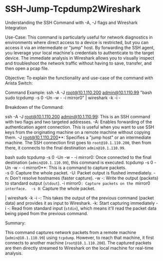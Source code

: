 # SSH-Jump-Tcpdump2Wireshark
Understanding the SSH Command with -A, -J flags and Wireshark Integration 
 
   
Use-Case: 
This command is particularly useful for network diagnostics in environments where direct access to a device is restricted, but you can access it via an intermediate or "jump" host. By forwarding the SSH agent, you leverage your local machine's credentials to authenticate to the target device. The immediate analysis in Wireshark allows you to visually inspect and troubleshoot the network traffic without having to save, transfer, and then open a pcap file. 
 
Objective: To explain the functionality and use-case of the command with Arista Switch: 
 
Command Example: ssh -A -J root@10.1.110.200 admin@10.1.110.99 "bash sudo tcpdump -s 0 -Un -w - -i mirror0" | wireshark -k -i - 
 
Breakdown of the Command: 
  
ssh -A -J root@10.1.110.200 admin@10.1.110.99: This is an SSH command with two flags and two targeted addresses. 
-A: Enables forwarding of the authentication agent connection. This is useful when you want to use SSH keys from the originating machine on a remote machine without copying them. 
-J root@10.1.110.200**: Specifies a "jump host" or an intermediate machine. The SSH connection first goes to `root@10.1.110.200`, then from there, it connects to the final destination `admin@10.1.110.99`. 
  
 bash sudo tcpdump -s 0 -Un -w - -i mirror0: Once connected to the final destination (`admin@10.1.110.99`), this command is executed. 
tcpdump -s 0 -Un -w - -i mirror0**: This is a command to capture packets.  
-s 0: Capture the whole packet. 
-U: Packet output is flushed immediately. 
-n: Don't resolve hostnames (faster capture). 
-w -: Write the output (packets) to standard output (`stdout`). 
-i mirror0`: Capture packets on the `mirror0` interface. 
   -s 0`: Capture the whole packet. 
  
| wireshark -k -i -: This takes the output of the previous command (packet data) and provides it as input to Wireshark. 
-k: Start capturing immediately 
-i -: Read from standard input (`stdin`), which means it'll read the packet data being piped from the previous command. 
   
Summary: 
  
This command captures network packets from a remote machine (`admin@10.1.110.99`) using `tcpdump`. However, to reach that machine, it first connects to another machine (`root@10.1.110.200`). The captured packets are then directly streamed to Wireshark on the local machine for real-time analysis. 
